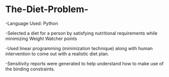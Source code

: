 # The-Diet-Problem-

-Language Used: Python 

-Selected a diet for a person by satisfying nutritional requirements while minimizing Weight Watcher points 

-Used linear programming (minimization technique) along with human intervention to come out with a realistic diet plan. 

-Sensitivity reports were generated to help understand how to make use of the binding constraints.
